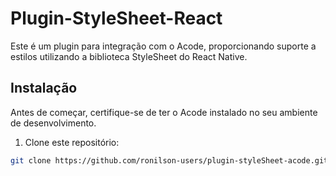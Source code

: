 # Plugin-StyleSheet-React

Este é um plugin para integração com o Acode, proporcionando suporte a estilos utilizando a biblioteca StyleSheet do React Native.

## Instalação

Antes de começar, certifique-se de ter o Acode instalado no seu ambiente de desenvolvimento.

1. Clone este repositório:

```bash
git clone https://github.com/ronilson-users/plugin-styleSheet-acode.git